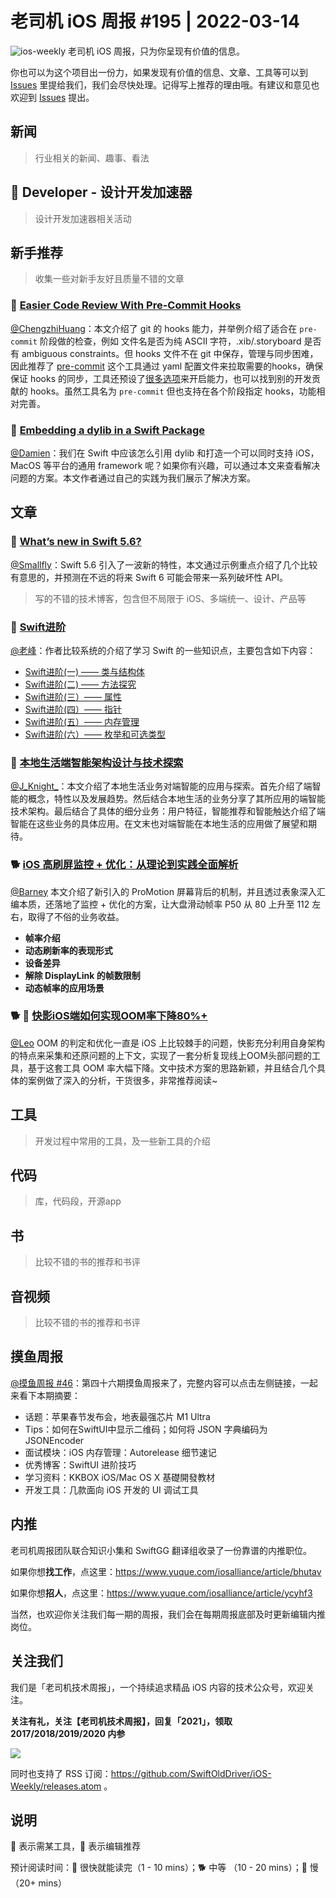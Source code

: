 # 老司机 iOS 周报 #195 | 2022-03-14

![ios-weekly](https://github.com/SwiftOldDriver/iOS-Weekly/blob/master/assets/ios-weekly.png?raw=true)
老司机 iOS 周报，只为你呈现有价值的信息。

你也可以为这个项目出一份力，如果发现有价值的信息、文章、工具等可以到 [Issues](https://github.com/SwiftOldDriver/iOS-Weekly/issues) 里提给我们，我们会尽快处理。记得写上推荐的理由哦。有建议和意见也欢迎到 [Issues](https://github.com/SwiftOldDriver/iOS-Weekly/issues) 提出。

## 新闻

> 行业相关的新闻、趣事、看法

##  Developer - 设计开发加速器

> 设计开发加速器相关活动

## 新手推荐

> 收集一些对新手友好且质量不错的文章

### 🐎 [Easier Code Review With Pre-Commit Hooks](https://digitalbunker.dev/supercharging-git-with-pre-commit-hooks/)

[@ChengzhiHuang](https://github.com/ChengzhiHuang)：本文介绍了 git 的 hooks 能力，并举例介绍了适合在 ``pre-commit`` 阶段做的检查，例如 文件名是否为纯 ASCII 字符，.xib/.storyboard 是否有 ambiguous constraints。但 hooks 文件不在 git 中保存，管理与同步困难，因此推荐了 [pre-commit](https://pre-commit.com/#intro) 这个工具通过 yaml 配置文件来拉取需要的hooks，确保保证 hooks 的同步，工具还预设了[很多选项](https://pre-commit.com/hooks.html)来开启能力，也可以找到别的开发贡献的 hooks。虽然工具名为 ``pre-commit`` 但也支持在各个阶段指定 hooks，功能相对完善。

### 🐎 [Embedding a dylib in a Swift Package](https://www.polpiella.dev/embedding-a-dylib-in-a-swift-package)

[@Damien](https://github.com/ZengyiMa)：我们在 Swift 中应该怎么引用 dylib 和打造一个可以同时支持 iOS，MacOS 等平台的通用 framework 呢？如果你有兴趣，可以通过本文来查看解决问题的方案。本文作者通过自己的实践为我们展示了解决方案。

## 文章

### 🐎 [What’s new in Swift 5.6?](https://www.hackingwithswift.com/articles/247/whats-new-in-swift-5-6)

[@Smallfly](https://github.com/iostalks)：Swift 5.6 引入了一波新的特性，本文通过示例重点介绍了几个比较有意思的，并预测在不远的将来 Swift 6 可能会带来一系列破坏性 API。 

> 写的不错的技术博客，包含但不局限于 iOS、多端统一、设计、产品等

### 🐎 [Swift进阶](https://juejin.cn/column/7069654800002252808)

[@老峰](https://github.com/gesantung)：作者比较系统的介绍了学习 Swift 的一些知识点，主要包含如下内容：

- [Swift进阶(一) —— 类与结构体](https://juejin.cn/post/7048633193666183176)
- [Swift进阶(二) —— 方法探究](https://juejin.cn/post/7050873481029746696)
- [Swift进阶(三）—— 属性](https://juejin.cn/post/7062732599835721735)
- [Swift进阶(四）—— 指针](https://juejin.cn/post/7069654422359392292)
- [Swift进阶(五）—— 内存管理](https://juejin.cn/post/7071048325193007134)
- [Swift进阶(六）—— 枚举和可选类型](https://juejin.cn/post/7072287470791966750)

### 🐎 [本地生活端智能架构设计与技术探索](https://mp.weixin.qq.com/s/vrHNhik_ijqs5KE_0YRI1A)

[@J_Knight_](https://github.com/knightsj)：本文介绍了本地生活业务对端智能的应用与探索。首先介绍了端智能的概念，特性以及发展趋势。然后结合本地生活的业务分享了其所应用的端智能技术架构。最后结合了具体的细分业务：用户特征，智能推荐和智能触达介绍了端智能在这些业务的具体应用。在文末也对端智能在本地生活的应用做了展望和期待。

### 🐕 [iOS 高刷屏监控 + 优化：从理论到实践全面解析](https://mp.weixin.qq.com/s/gMxTq0_nmE-xW7GA3pkBJg)

[@Barney](https://github.com/BarneyZhaoooo) 本文介绍了新引入的 ProMotion 屏幕背后的机制，并且透过表象深入汇编本质，还落地了监控 + 优化的方案，让大盘滑动帧率 P50 从 80 上升至 112 左右，取得了不俗的业务收益。

- **帧率介绍**
- **动态刷新率的表现形式**
- **设备差异**
- **解除 DisplayLink 的帧数限制**
- **动态帧率的应用场景**

### 🐕 🌟 [快影iOS端如何实现OOM率下降80%+](https://mp.weixin.qq.com/s/IvATFGU_bOph-WX5ZYLYew)

[@Leo](https://github.com/leomobiledeveloper) OOM 的判定和优化一直是 iOS 上比较棘手的问题，快影充分利用自身架构的特点来采集和还原问题的上下文，实现了一套分析复现线上OOM头部问题的工具，基于这套工具 OOM 率大幅下降。文中技术方案的思路新颖，并且结合几个具体的案例做了深入的分析，干货很多，非常推荐阅读~

## 工具

> 开发过程中常用的工具，及一些新工具的介绍

## 代码

> 库，代码段，开源app

## 书

> 比较不错的书的推荐和书评

## 音视频

> 比较不错的书的推荐和书评

## 摸鱼周报

[@摸鱼周报 #46](https://mp.weixin.qq.com/s/8Wpfk9yxpjwaDXN7iXIcvQ)：第四十六期摸鱼周报来了，完整内容可以点击左侧链接，一起来看下本期摘要：

* 话题：苹果春节发布会，地表最强芯片 M1 Ultra
* Tips：如何在SwiftUI中显示二维码；如何将 JSON 字典编码为 JSONEncoder 
* 面试模块：iOS 内存管理：Autorelease 细节速记
* 优秀博客：SwiftUI 进阶技巧
* 学习资料：KKBOX iOS/Mac OS X 基礎開發教材
* 开发工具：几款面向 iOS 开发的 UI 调试工具

## 内推

老司机周报团队联合知识小集和 SwiftGG 翻译组收录了一份靠谱的内推职位。

如果你想**找工作**，点这里：https://www.yuque.com/iosalliance/article/bhutav

如果你想**招人**，点这里：https://www.yuque.com/iosalliance/article/ycyhf3

当然，也欢迎你关注我们每一期的周报，我们会在每期周报底部及时更新编辑内推岗位。

## 关注我们

我们是「老司机技术周报」，一个持续追求精品 iOS 内容的技术公众号，欢迎关注。

**关注有礼，关注【老司机技术周报】，回复「2021」，领取 2017/2018/2019/2020 内参**

![](https://github.com/SwiftOldDriver/iOS-Weekly/blob/master/assets/qrcode_for_wechat.jpg?raw=true)

同时也支持了 RSS 订阅：https://github.com/SwiftOldDriver/iOS-Weekly/releases.atom 。

## 说明

🚧 表示需某工具，🌟 表示编辑推荐

预计阅读时间：🐎 很快就能读完（1 - 10 mins）；🐕 中等 （10 - 20 mins）；🐢 慢（20+ mins）
